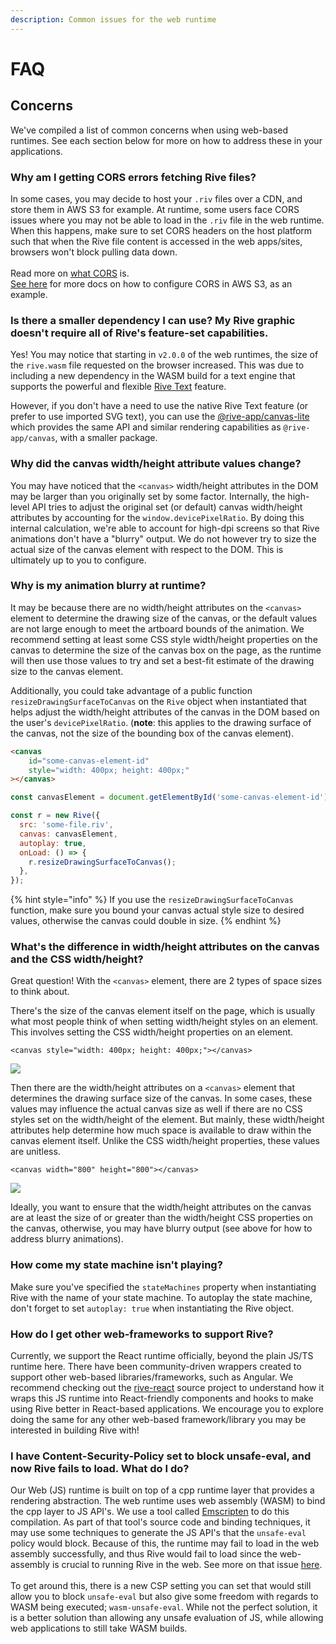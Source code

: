 ```yaml
---
description: Common issues for the web runtime
---
```


# FAQ

## Concerns

We've compiled a list of common concerns when using web-based runtimes. See each section below for more on how to address these in your applications.

### Why am I getting CORS errors fetching Rive files?

In some cases, you may decide to host your `.riv` files over a CDN, and store them in AWS S3 for example. At runtime, some users face CORS issues where you may not be able to load in the `.riv` file in the web runtime. When this happens, make sure to set CORS headers on the host platform such that when the Rive file content is accessed in the web apps/sites, browsers won't block pulling data down.\
\
Read more on [what CORS](https://developer.mozilla.org/en-US/docs/Web/HTTP/CORS) is.\
[See here](https://docs.aws.amazon.com/AmazonS3/latest/userguide/ManageCorsUsing.html#cors-example-1) for more docs on how to configure CORS in AWS S3, as an example.

### Is there a smaller dependency I can use? My Rive graphic doesn't require all of Rive's feature-set capabilities.

Yes! You may notice that starting in `v2.0.0` of the web runtimes, the size of the `rive.wasm` file requested on the browser increased. This was due to including a new dependency in the WASM build for a text engine that supports the powerful and flexible [Rive Text](../../../editor/text/) feature.&#x20;

However, if you don't have a need to use the native Rive Text feature (or prefer to use imported SVG text), you can use the [@rive-app/canvas-lite](canvas-vs-webgl.md#rive-app-canvas-lite) which provides the same API and similar rendering capabilities as `@rive-app/canvas`, with a smaller package.

### Why did the canvas width/height attribute values change?

You may have noticed that the `<canvas>` width/height attributes in the DOM may be larger than you originally set by some factor. Internally, the high-level API tries to adjust the original set (or default) canvas width/height attributes by accounting for the `window.devicePixelRatio`. By doing this internal calculation, we're able to account for high-dpi screens so that Rive animations don't have a "blurry" output. We do not however try to size the actual size of the canvas element with respect to the DOM. This is ultimately up to you to configure.

### Why is my animation blurry at runtime?

It may be because there are no width/height attributes on the `<canvas>` element to determine the drawing size of the canvas, or the default values are not large enough to meet the artboard bounds of the animation. We recommend setting at least some CSS style width/height properties on the canvas to determine the size of the canvas box on the page, as the runtime will then use those values to try and set a best-fit estimate of the drawing size to the canvas element.

Additionally, you could take advantage of a public function `resizeDrawingSurfaceToCanvas` on the `Rive` object when instantiated that helps adjust the width/height attributes of the canvas in the DOM based on the user's `devicePixelRatio`. (**note**: this applies to the drawing surface of the canvas, not the size of the bounding box of the canvas element).

```html
<canvas
    id="some-canvas-element-id"
    style="width: 400px; height: 400px;"
></canvas>
```

```javascript
const canvasElement = document.getElementById('some-canvas-element-id');

const r = new Rive({
  src: 'some-file.riv',
  canvas: canvasElement,
  autoplay: true,
  onLoad: () => {
    r.resizeDrawingSurfaceToCanvas();
  },
});
```

{% hint style="info" %}
If you use the `resizeDrawingSurfaceToCanvas` function, make sure you bound your canvas actual style size to desired values, otherwise the canvas could double in size.&#x20;
{% endhint %}

### What's the difference in width/height attributes on the canvas and the CSS width/height?

Great question! With the `<canvas>` element, there are 2 types of space sizes to think about.

There's the size of the canvas element itself on the page, which is usually what most people think of when setting width/height styles on an element. This involves setting the CSS width/height properties on an element.

```
<canvas style="width: 400px; height: 400px;"></canvas>
```

![](../../../.gitbook/assets/outer-canvas.png)

Then there are the width/height attributes on a `<canvas>` element that determines the drawing surface size of the canvas. In some cases, these values may influence the actual canvas size as well if there are no CSS styles set on the width/height of the element. But mainly, these width/height attributes help determine how much space is available to draw within the canvas element itself. Unlike the CSS width/height properties, these values are unitless.

```
<canvas width="800" height="800"></canvas>
```

![](../../../.gitbook/assets/inner-canvas.png)

Ideally, you want to ensure that the width/height attributes on the canvas are at least the size of or greater than the width/height CSS properties on the canvas, otherwise, you may have blurry output (see above for how to address blurry animations).

### How come my state machine isn't playing?

Make sure you've specified the `stateMachines` property when instantiating Rive with the name of your state machine. To autoplay the state machine, don't forget to set `autoplay: true` when instantiating the Rive object.

### How do I get other web-frameworks to support Rive?

Currently, we support the React runtime officially, beyond the plain JS/TS runtime here. There have been community-driven wrappers created to support other web-based libraries/frameworks, such as Angular. We recommend checking out the [rive-react](https://github.com/rive-app/rive-react) source project to understand how it wraps this JS runtime into React-friendly components and hooks to make using Rive better in React-based applications. We encourage you to explore doing the same for any other web-based framework/library you may be interested in building Rive with!

### I have Content-Security-Policy set to block unsafe-eval, and now Rive fails to load. What do I do?

Our Web (JS) runtime is built on top of a cpp runtime layer that provides a rendering abstraction. The web runtime uses web assembly (WASM) to bind the cpp layer to JS API's. We use a tool called [Emscripten](https://emscripten.org/) to do this compilation. As part of that tool's source code and binding techniques, it may use some techniques to generate the JS API's that the `unsafe-eval` policy would block. Because of this, the runtime may fail to load in the web assembly successfully, and thus Rive would fail to load since the web-assembly is crucial to running Rive in the web. See more on that issue [here](https://github.com/WebAssembly/content-security-policy/issues/7). \
\
To get around this, there is a new CSP setting you can set that would still allow you to block `unsafe-eval` but also give some freedom with regards to WASM being executed; `wasm-unsafe-eval`. While not the perfect solution, it is a better solution than allowing any unsafe evaluation of JS, while allowing web applications to still take WASM builds.\
\
&#x20;

